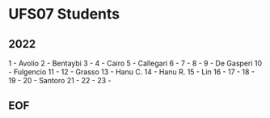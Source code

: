 # UFS07 Students

## 2022
1 - Avolio
2 - Bentaybi
3 - 
4 - Cairo
5 - Callegari
6 -
7 -
8 -
9 - De Gasperi
10 - Fulgencio
11 - 
12 - Grasso
13 - Hanu C.
14 - Hanu R.
15 - Lin
16 - 
17 -
18 -
19 -
20 - Santoro
21 -
22 -
23 -

## EOF
